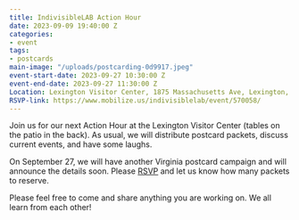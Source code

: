 ```yaml
---
title: IndivisibleLAB Action Hour
date: 2023-09-09 19:40:00 Z
categories:
- event
tags:
- postcards
main-image: "/uploads/postcarding-0d9917.jpeg"
event-start-date: 2023-09-27 10:30:00 Z
event-end-date: 2023-09-27 11:30:00 Z
Location: Lexington Visitor Center, 1875 Massachusetts Ave, Lexington, MA
RSVP-link: https://www.mobilize.us/indivisiblelab/event/570058/
---
```


Join us for our next Action Hour at the Lexington Visitor Center (tables on the patio in the back). As usual, we will distribute postcard packets, discuss current events, and have some laughs.

On September 27, we will have another Virginia postcard campaign and will announce the details soon. Please [RSVP](https://www.mobilize.us/indivisiblelab/event/570058/) and let us know how many packets to reserve.  

Please feel free to come and share anything you are working on. We all learn from each other!